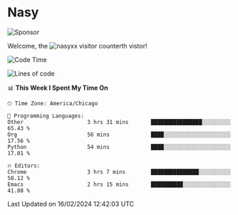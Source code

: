 # Nasy

<!--
<p align="center">
<img height="200" src="https://github-readme-stats.vercel.app/api?username=nasyxx&count_private=true&show_icons=true&theme=dracula&include_all_commits=true"/>
<img height="200" src="https://github-readme-stats.vercel.app/api/top-langs/?username=nasyxx&theme=dracula&hide=html,jupyter+notebook&count_private=true&show_icons=true"/>
</p>

  
----------------
-->

![Sponsor](https://img.shields.io/static/v1.svg?label=Sponsor&message=%E2%9D%A4&logo=GitHub&style=flat&color=pink)
 
Welcome, the ![nasyxx visitor counter](https://count.getloli.com/get/@nasyxx?theme=rule34)th vistor!
 
<!--START_SECTION:waka-->
![Code Time](http://img.shields.io/badge/Code%20Time-4%2C293%20hrs%207%20mins-blue)

![Lines of code](https://img.shields.io/badge/From%20Hello%20World%20I%27ve%20Written-6.3%20million%20lines%20of%20code-blue)

📊 **This Week I Spent My Time On** 

```text
🕑︎ Time Zone: America/Chicago

💬 Programming Languages: 
Other                    3 hrs 31 mins       ████████████████░░░░░░░░░   65.43 % 
Org                      56 mins             ████░░░░░░░░░░░░░░░░░░░░░   17.56 % 
Python                   54 mins             ████░░░░░░░░░░░░░░░░░░░░░   17.01 % 

🔥 Editors: 
Chrome                   3 hrs 7 mins        ███████████████░░░░░░░░░░   58.12 % 
Emacs                    2 hrs 15 mins       ██████████░░░░░░░░░░░░░░░   41.88 % 
```


 Last Updated on 16/02/2024 12:42:03 UTC
<!--END_SECTION:waka-->

<!-- ![visitors](https://visitor-badge.laobi.icu/badge?page_id=nasyxx.nasyxx) -->
